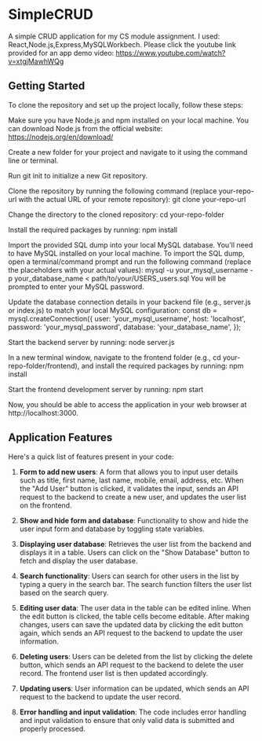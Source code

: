 # SimpleCRUD
A simple CRUD application for my CS module assignment. I used: React,Node.js,Express,MySQLWorkbech.
Please click the youtube link provided for an app demo video: 
https://www.youtube.com/watch?v=xtgjMawhWQg

## Getting Started

To clone the repository and set up the project locally, follow these steps:

Make sure you have Node.js and npm installed on your local machine. You can download Node.js from the official website: https://nodejs.org/en/download/

Create a new folder for your project and navigate to it using the command line or terminal.

Run git init to initialize a new Git repository.

Clone the repository by running the following command (replace your-repo-url with the actual URL of your remote repository):
git clone your-repo-url

Change the directory to the cloned repository:
cd your-repo-folder

Install the required packages by running:
npm install

Import the provided SQL dump into your local MySQL database. You'll need to have MySQL installed on your local machine. To import the SQL dump, open a terminal/command prompt and run the following command (replace the placeholders with your actual values):
mysql -u your_mysql_username -p your_database_name < path/to/your/USERS_users.sql
You will be prompted to enter your MySQL password.

Update the database connection details in your backend file (e.g., server.js or index.js) to match your local MySQL configuration:
const db = mysql.createConnection({
  user: 'your_mysql_username',
  host: 'localhost',
  password: 'your_mysql_password',
  database: 'your_database_name',
});

Start the backend server by running:
node server.js

In a new terminal window, navigate to the frontend folder (e.g., cd your-repo-folder/frontend), and install the required packages by running:
npm install

Start the frontend development server by running:
npm start

Now, you should be able to access the application in your web browser at http://localhost:3000.

## Application Features
Here's a quick list of features present in your code:

1. **Form to add new users**: A form that allows you to input user details such as title, first name, last name, mobile, email, address, etc. When the "Add User" button is clicked, it validates the input, sends an API request to the backend to create a new user, and updates the user list on the frontend.

2. **Show and hide form and database**: Functionality to show and hide the user input form and database by toggling state variables.

3. **Displaying user database**: Retrieves the user list from the backend and displays it in a table. Users can click on the "Show Database" button to fetch and display the user database.

4. **Search functionality**: Users can search for other users in the list by typing a query in the search bar. The search function filters the user list based on the search query.

5. **Editing user data**: The user data in the table can be edited inline. When the edit button is clicked, the table cells become editable. After making changes, users can save the updated data by clicking the edit button again, which sends an API request to the backend to update the user information.

6. **Deleting users**: Users can be deleted from the list by clicking the delete button, which sends an API request to the backend to delete the user record. The frontend user list is then updated accordingly.

7. **Updating users**: User information can be updated, which sends an API request to the backend to update the user record.

8. **Error handling and input validation**: The code includes error handling and input validation to ensure that only valid data is submitted and properly processed.
